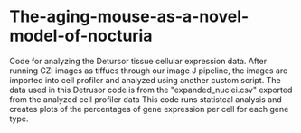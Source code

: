 # The-aging-mouse-as-a-novel-model-of-nocturia
Code for analyzing the Detursor tissue cellular expression data. 
After running CZI images as tiffues through our image J pipeline, the images are imported into cell profiler and analyzed using another custom script. 
The data used in this Detrusor code is from the "expanded_nuclei.csv" exported from the analyzed cell profiler data
This code runs statistcal analysis and creates plots of the percentages of gene expression per cell for each gene type. 
